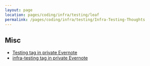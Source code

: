 ```yaml
---
layout: page
location: pages/coding/infra/testing/leaf
permalink: /pages/coding/infra/testing/Infra-Testing-Thoughts
---
```



## Misc

- [Testing tag in private Evernote](https://www.evernote.com/client/web?login=true#?an=true&n=dbccb66e-f286-40ac-a13e-93848ca66909&query=tag%1FTesting%1FtagGuid%3A31868955-6c21-4f59-9749-45e9c1edde67%1Eview%3AVIEW%2FALL_NOTES&)
- [infra-testing tag in private Evernote](https://www.evernote.com/client/web?login=true#?an=true&n=de7fdf21-472d-4f7b-888a-64770be0a5fd&query=tag%1FInfra-testing%1FtagGuid%3A5ac80e7e-ce2f-172e-dd23-0161b72d2b59%1Eview%3AVIEW%2FALL_NOTES&)
